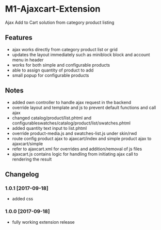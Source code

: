 M1-Ajaxcart-Extension
========================
Ajax Add to Cart solution from category product listing

Features
--------

* ajax works directly from category product list or grid
* updates the layout immediately such as miniblock block and account menu in header
* works for both simple and configurable products
* able to assign quantity of product to add
* small popup for configurable products

Notes
-----

* added own controller to handle ajax request in the backend
* override layout and template and js to prevent default functions and call ajax
* changed catalog/product/list.phtml and configurableswatches/catalog/product/list/swatches.phtml
* added quantity text input to list.phtml 
* override product-media.js and swatches-list.js under skin/rwd
* route config product ajax to ajaxcart/index and simple product ajax to ajaxcart/simple
* refer to ajaxcart.xml for overrides and addition/removal of js files
* ajaxcart.js contains logic for handling from initiating ajax call to rendering the result

Changelog
---------

### 1.0.1 [2017-09-18]

* added css

### 1.0.0 [2017-09-18]

* fully working extension release
